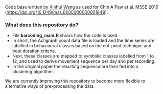 Code base written by [Xinhui Wang](https://www.researchgate.net/profile/Xinhui_Wang5) as used for Chin A Paw et al. MSSE 2019 (https://doi.org/10.1249/mss.0000000000001849).

### What does this repository do?
- File **barcoding_main.R** shows how the code is used.
- In short, the Actigraph count data file is loaded and the time series are labelled in behavioural classes based on the cut-point technique and bout duration criteria.
- Next, these classes are mapped to symbolic classes labelled from 1 to 12, and used to derive movement sequence per day and per recording. 
- In the original paper the resulting sequence are then fed into a clustering algorithm.

We are currently improving this repository to become more flexible to alternative ways of pre-processing the data.
